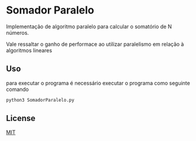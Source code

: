 # Somador Paralelo

Implementação de algoritmo paralelo para calcular o somatório de N números. 

Vale ressaltar o ganho de performace ao utilizar paralelismo em relação à algoritmos lineares

## Uso

para executar o programa é necessário executar o programa como  seguinte comando

```bash
python3 SomadorParalelo.py
```


## License
[MIT](https://choosealicense.com/licenses/mit/)